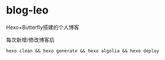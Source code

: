 # blog-leo
Hexo+Butterfly搭建的个人博客

每次新增/修改博客后
```shell
hexo clean && hexo generate && hexo algolia && hexo deploy
```

